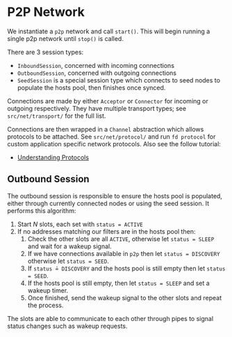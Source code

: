 # P2P Network

We instantiate a `p2p` network and call `start()`. This will begin running a single
p2p network until `stop()` is called.

There are 3 session types:

* `InboundSession`, concerned with incoming connections
* `OutboundSession`, concerned with outgoing connections
* `SeedSession` is a special session type which connects to seed nodes to populate
  the hosts pool, then finishes once synced.

Connections are made by either `Acceptor` or `Connector` for incoming or outgoing
respectively. They have multiple transport types; see `src/net/transport/` for the
full list.

Connections are then wrapped in a `Channel` abstraction which allows
protocols to be attached. See `src/net/protocol/` and run `fd protocol` for custom
application specific network protocols. Also see the follow tutorial:

* [Understanding Protocols](learn/dchat/creating-dchat/protocols.md)

## Outbound Session

The outbound session is responsible to ensure the hosts pool is populated, either
through currently connected nodes or using the seed session.
It performs this algorithm:

1. Start $N$ slots, each set with `status = ACTIVE`
2. If no addresses matching our filters are in the hosts pool then:
    1. Check the other slots are all `ACTIVE`, otherwise let `status = SLEEP` and
       wait for a wakeup signal.
    2. If we have connections available in `p2p` then let `status = DISCOVERY`
       otherwise let `status = SEED`.
    3. If `status ≟ DISCOVERY` and the hosts pool is still empty then
       let `status = SEED`.
    4. If the hosts pool is still empty, then let `status = SLEEP` and set a wakeup timer.
    4. Once finished, send the wakeup signal to the other slots and repeat the process.

The slots are able to communicate to each other through pipes to signal status changes
such as wakeup requests.


